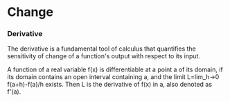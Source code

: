 # Change

### Derivative

The derivative is a fundamental tool of calculus that quantifies the sensitivity of change of a function's output with respect to its input.

A function of a real variable f(x) is differentiable at a point a of its domain, if its domain contains an open interval containing a, and the limit
L=lim_h->0 f(a+h)-f(a)/h
exists. Then L is the derivative of f(x) in a, also denoted as f'(a).
